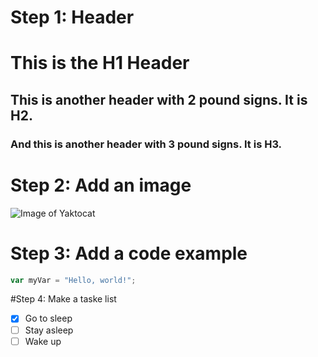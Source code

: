 # Step 1: Header

# This is the H1 Header
## This is another header with 2 pound signs. It is H2.
### And this is another header with 3 pound signs. It is H3.

# Step 2: Add an image

![Image of Yaktocat](https://octodex.github.com/images/yaktocat.png)

# Step 3: Add a code example

``` javascript
var myVar = "Hello, world!";
```

#Step 4: Make a taske list

- [x] Go to sleep
- [ ] Stay asleep
- [ ] Wake up
